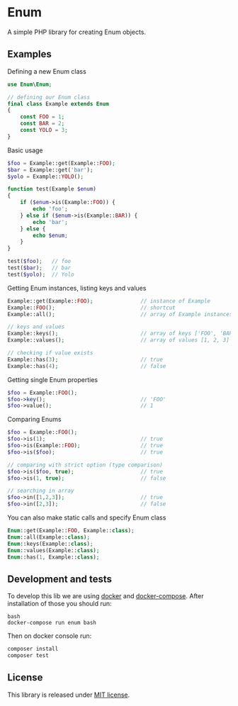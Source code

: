 # Enum
A simple PHP library for creating Enum objects.

## Examples
Defining a new Enum class
```php
use Enum\Enum;

// defining our Enum class
final class Example extends Enum
{
    const FOO = 1;
    const BAR = 2;
    const YOLO = 3;
}
```

Basic usage
```php
$foo = Example::get(Example::FOO);
$bar = Example::get('bar');
$yolo = Example::YOLO();

function test(Example $enum) 
{
    if ($enum->is(Example::FOO)) {
        echo 'foo';
    } else if ($enum->is(Example::BAR)) {
        echo 'bar';
    } else {
        echo $enum;
    }
}

test($foo);   // foo
test($bar);   // bar
test($yolo);  // Yolo

```

Getting Enum instances, listing keys and values

```php
Example::get(Example::FOO);               // instance of Example
Example::FOO();                           // shortcut
Example::all();                           // array of Example instances

// keys and values
Example::keys();                          // array of keys ['FOO', 'BAR', 'YOLO']
Example::values();                        // array of values [1, 2, 3]

// checking if value exists
Example::has(3);                          // true
Example::has(4);                          // false
```

Getting single Enum properties
```php
$foo = Example::FOO();
$foo->key();                              // 'FOO'
$foo->value();                            // 1
```

Comparing Enums
```php
$foo = Example::FOO();
$foo->is(1);                              // true
$foo->is(Example::FOO);                   // true
$foo->is($foo);                           // true

// comparing with strict option (type comparison)
$foo->is($foo, true);                     // true
$foo->is(1, true);                        // false

// searching in array
$foo->in([1,2,3]);                        // true
$foo->in([2,3]);                          // false
```
You can also make static calls and specify Enum class

```php
Enum::get(Example::FOO, Example::class);
Enum::all(Example::class);    
Enum::keys(Example::class);      
Enum::values(Example::class); 
Enum::has(1, Example::class);
```

## Development and tests

To develop this lib we are using [docker](http://docker.io) and [docker-compose](https://docs.docker.com/compose/overview/).
After installation of those you should run:

```
bash
docker-compose run enum bash
```

Then on docker console run:

```bash
composer install
composer test
```

## License
This library is released under [MIT license](./LICENSE.md).
